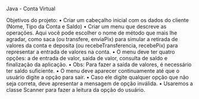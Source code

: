 Java - Conta Virtual

Objetivos do projeto:
• Criar um cabeçalho inicial com os dados do cliente (Nome, Tipo da Conta e Saldo)
• Criar um menu que descreve as operações. Aqui você pode escolher o nome de método que mais lhe agradar, como saca (ou transfere, enviaPix) para simular a retirada de valores da conta e deposita (ou 
  recebeTransferencia, recebePix) para representar a entrada de valores na conta.
• O menu deve ter quatro opções: a de entrada de valor, saída de valor, consulta de saldo e finalização da aplicação.
• Obs: Para fazer a saída de valores, é necessário ter saldo suficiente.
• O menu deve aparecer continuamente até que o usuário digite a opção para sair.
• Caso ele digite qualquer opção que não seja correta, deve apresentar a mensagem de opção inválida.
• Usaremos a classe Scanner para fazer a leitura da opção do usuário.
